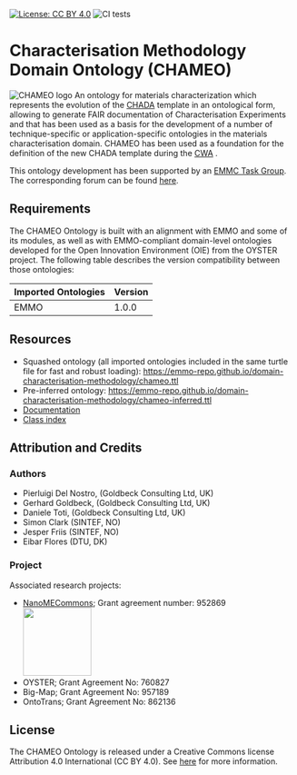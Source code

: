 [![License: CC BY 4.0](https://img.shields.io/badge/License-CC%20BY%204.0-lightgrey.svg)](https://creativecommons.org/licenses/by/4.0/)
![CI tests](https://github.com/emmo-repo/domain-characterisation-methodology/workflows/Check%20conventions/badge.svg)



# Characterisation Methodology Domain Ontology (CHAMEO)
![CHAMEO logo](images/chameo_logo_large.png)
An ontology for materials characterization which represents the evolution of the [CHADA](https://www.sciencedirect.com/science/article/pii/S235249281930087X?via%3Dihub) template in an ontological form, allowing to generate FAIR documentation of Characterisation Experiments and that has been used as a basis for the development of a number of technique-specific or application-specific ontologies in the materials characterisation domain.
CHAMEO has been used as a foundation for the definition of the new CHADA template during the [CWA](https://www.cencenelec.eu/media/CEN-CENELEC/CWAs/RI/2025/cwa17815_2025.pdf) .

This ontology development has been supported by an [EMMC Task Group](https://emmc.eu/focus-areas/interoperability/tg2-5/). The corresponding forum can be found [here](https://emmc.eu/forum?view=topic&id=154).

## Requirements

The CHAMEO Ontology is built with an alignment with EMMO and some of its modules, as well as with EMMO-compliant domain-level ontologies developed for the Open Innovation Environment (OIE) from the OYSTER project. The following table describes the version compatibility between those ontologies:

| Imported Ontologies | Version           |
| ------------------- | ----------------- |
| EMMO                | 1.0.0             |


## Resources
- Squashed ontology (all imported ontologies included in the same turtle file for fast and robust loading): https://emmo-repo.github.io/domain-characterisation-methodology/chameo.ttl
- Pre-inferred ontology: https://emmo-repo.github.io/domain-characterisation-methodology/chameo-inferred.ttl
- [Documentation](https://emmo-repo.github.io/domain-characterisation-methodology/index.html)
- [Class index](https://emmo-repo.github.io/domain-characterisation-methodology/chameo.html)


## Attribution and Credits

### Authors
- Pierluigi Del Nostro, (Goldbeck Consulting Ltd, UK)
- Gerhard Goldbeck, (Goldbeck Consulting Ltd, UK)
- Daniele Toti, (Goldbeck Consulting Ltd, UK)
- Simon Clark (SINTEF, NO)
- Jesper Friis (SINTEF, NO)
- Eibar Flores (DTU, DK)


### Project
Associated research projects:
- [NanoMECommons](https://www.nanomecommons.net/); Grant agreement number: 952869 <img src="https://www.nanomecommons.net/wp-content/uploads/2021/04/web-logo2-1.jpg"  width="120">
- OYSTER; Grant Agreement No: 760827
- Big-Map; Grant Agreement No: 957189
- OntoTrans; Grant Agreement No: 862136


## License

The CHAMEO Ontology is released under a Creative Commons license Attribution 4.0 International (CC BY 4.0). See [here](https://creativecommons.org/licenses/by/4.0/legalcode) for more information.
